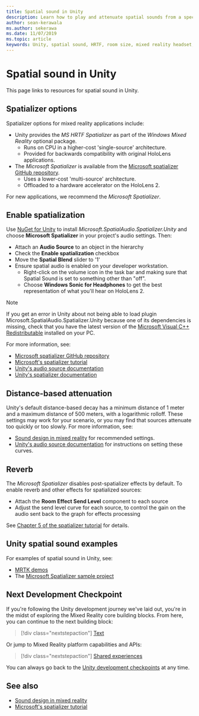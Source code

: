 ```yaml
---
title: Spatial sound in Unity
description: Learn how to play and attenuate spatial sounds from a specific 3D point within your Unity scene with examples.
author: sean-kerawala
ms.author: sekerawa
ms.date: 11/07/2019
ms.topic: article
keywords: Unity, spatial sound, HRTF, room size, mixed reality headset, windows mixed reality headset, virtual reality headset, MRTK, Mixed Reality Toolkit, spatializer, reverb
---
```


# Spatial sound in Unity

This page links to resources for spatial sound in Unity.

## Spatializer options

Spatializer options for mixed reality applications include:
* Unity provides the *MS HRTF Spatializer* as part of the *Windows Mixed Reality* optional package.
  * Runs on CPU in a higher-cost 'single-source' architecture.
  * Provided for backwards compatibility with original HoloLens applications.
* The *Microsoft Spatializer* is available from the [Microsoft spatializer GitHub repository](https://github.com/microsoft/spatialaudio-unity).
  * Uses a lower-cost 'multi-source' architecture.
  * Offloaded to a hardware accelerator on the HoloLens 2. 

For new applications, we recommend the *Microsoft Spatializer*.

## Enable spatialization

Use [NuGet for Unity](https://github.com/GlitchEnzo/NuGetForUnity/releases/latest) to install _Microsoft.SpatialAudio.Spatializer.Unity_ and choose **Microsoft Spatializer** in your project's audio settings. Then:
* Attach an **Audio Source** to an object in the hierarchy
* Check the **Enable spatialization** checkbox
* Move the **Spatial Blend** slider to '1'
* Ensure spatial audio is enabled on your developer workstation. 
    * Right-click on the volume icon in the task bar and making sure that Spatial Sound is set to something other than "off". 
    * Choose **Windows Sonic for Headphones** to get the best representation of what you'll hear on HoloLens 2.

>[!NOTE]
>If you get an error in Unity about not being able to load plugin Microsoft.SpatialAudio.Spatializer.Unity because one of its dependencies is missing, check that you have the latest version of the [Microsoft Visual C++ Redistributable](https://support.microsoft.com/en-us/help/2977003/the-latest-supported-visual-c-downloads) installed on your PC.

For more information, see:
* [Microsoft spatializer GitHub repository](https://github.com/microsoft/spatialaudio-unity)
* [Microsoft's spatializer tutorial](/training/modules/spatial-audio-tutorials-mrtk/)
* [Unity's audio source documentation](https://docs.unity3d.com/2019.3/Documentation/Manual/class-AudioSource.html)
* [Unity's spatializer documentation](https://docs.unity3d.com/Manual/VRAudioSpatializer.html)

## Distance-based attenuation

Unity's default distance-based decay has a minimum distance of 1 meter and a maximum distance of 500 meters, with a logarithmic rolloff. These settings may work for your scenario, or you may find that sources attenuate too quickly or too slowly. For more information, see:
* [Sound design in mixed reality](../../design/spatial-sound-design.md) for recommended settings.
* [Unity's audio source documentation](https://docs.unity3d.com/2019.3/Documentation/Manual/class-AudioSource.html) for instructions on setting these curves.

## Reverb

The _Microsoft Spatializer_ disables post-spatializer effects by default. To enable reverb and other effects for spatialized sources:
* Attach the **Room Effect Send Level** component to each source
* Adjust the send level curve for each source, to control the gain on the audio sent back to the graph for effects processing

See [Chapter 5 of the spatializer tutorial](/training/modules/spatial-audio-tutorials-mrtk/10-use-reverb-to-add-distance-to-spatial-audio) for details.

## Unity spatial sound examples

For examples of spatial sound in Unity, see:
* [MRTK demos](https://github.com/microsoft/MixedRealityToolkit-Unity/tree/main/Assets/MRTK/Examples/Demos/Audio)
* The [Microsoft Spatializer sample project](https://github.com/microsoft/spatialaudio-unity/tree/master/Samples/MicrosoftSpatializerSample)

## Next Development Checkpoint

If you're following the Unity development journey we've laid out, you're in the midst of exploring the Mixed Reality core building blocks. From here, you can continue to the next building block:

> [!div class="nextstepaction"]
> [Text](text-in-unity.md)

Or jump to Mixed Reality platform capabilities and APIs:

> [!div class="nextstepaction"]
> [Shared experiences](shared-experiences-in-unity.md)

You can always go back to the [Unity development checkpoints](unity-development-overview.md#2-core-building-blocks) at any time.

## See also

* [Sound design in mixed reality](../../design/spatial-sound-design.md)
* [Microsoft's spatializer tutorial](/training/modules/spatial-audio-tutorials-mrtk/)
